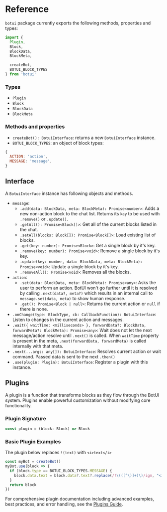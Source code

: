 
# Reference

`botui` package currently exports the following methods, properties and types:

```js
import {
  Plugin,
  Block,
  BlockData,
  BlockMeta,

  createBot,
  BOTUI_BLOCK_TYPES
} from 'botui'
```

### Types

- `Plugin`
- `Block`
- `BlockData`
- `BlockMeta`


### Methods and properties
- `createBot(): BotuiInterface`: returns a new `BotuiInterface` instance.
- `BOTUI_BLOCK_TYPES`: an object of block types:


```js
{
  ACTION: 'action',
  MESSAGE: 'message',
}
```

## Interface

A `BotuiInterface` instance has following objects and methods.

- `message`:
  - `.add(data: BlockData, meta: BlockMeta): Promise<number>`: Adds a new non-action block to the chat list. Returns its `key` to be used with `.remove()` or `.update()`.
  - `.getAll(): Promise<Block[]>`: Get all of the current blocks listed in the chat.
  - `.setAll(blocks: Block[]): Promise<Block[]>`: Load existing list of blocks.
  - `.get(key: number): Promise<Block>`: Get a single block by it's key.
  - `.remove(key: number): Promise<void>`: Remove a single block by it's key.
  - `.update(key: number, data: BlockData, meta: BlockMeta): Promise<void>`: Update a single block by it's key.
  - `.removeAll(): Promise<void>`: Removes all the blocks.
- `action`:
  - `.set(data: BlockData, meta: BlockMeta): Promise<any>`: Asks the user to perform an action. BotUI won't go further until it is resolved by calling `.next(data?, meta?)` which results in an internal call to `message.set(data, meta)` to show human response.
  - `.get(): Promise<Block | null>`: Returns the current action or `null` if there is none.
- `.onChange(type: BlockType, cb: CallbackFunction): BotuiInterface`: Listen to changes in the current action and messages.
- `.wait({ waitTime: <milliseconds> }, forwardData?: BlockData, forwardMeta?: BlockMeta): Promise<any>`: Wait does not let the next message/action resolve until `.next()` is called. When `waitTime` property is present in the meta, `.next(forwardData, forwardMeta)` is called internally with that meta.
- `.next(...args: any[]): BotuiInterface`: Resolves current action or wait command. Passed data is sent to the next `.then()`
- `.use(plugin: Plugin): BotuiInterface`: Register a plugin with this instance.


## Plugins

A plugin is a function that transforms blocks as they flow through the BotUI system. Plugins enable powerful customization without modifying core functionality.

### Plugin Signature
```js
const plugin = (block: Block) => Block
```

### Basic Plugin Examples

The plugin below replaces `!(text)` with `<i>text</i>`

```js
const myBot = createBot()
myBot.use(block => {
  if (block.type == BOTUI_BLOCK_TYPES.MESSAGE) {
    block.data.text = block.data?.text?.replace(/!\(([^\)]+)\)/igm, "<i>$1</i>")
  }
  return block
})
```

For comprehensive plugin documentation including advanced examples, best practices, and error handling, see the [Plugins Guide](../plugins.md).

